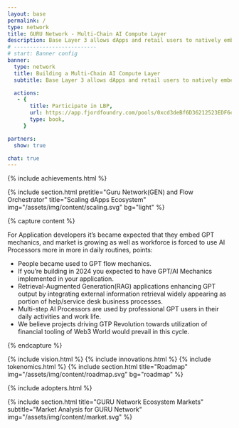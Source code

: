 ```yaml
---
layout: base
permalink: /
type: network
title: GURU Network - Multi-Chain AI Compute Layer
description: Base Layer 3 allows dApps and retail users to natively embed orchestrated AI Agents into their routines and earn Network participant rewards.
# --------------------------
# start: Banner config
banner:
  type: network
  title: Building a Multi-Chain AI Compute Layer
  subtitle: Base Layer 3 allows dApps and retail users to natively embed orchestrated AI Agents<br> into their routines and earn Network participant rewards.

  actions:
   - {
       title: Participate in LBP,
       url: https://app.fjordfoundry.com/pools/0xcd3deBf6D36212523EDF6e0e9804f0f62c91093c,
       type: book,
     }

partners:
  show: true

chat: true
---
```


{% include achievements.html %}

{% include section.html pretitle="Guru Network(GEN) and Flow Orchestrator" title="Scaling dApps Ecosystem" img="/assets/img/content/scaling.svg" bg="light" %}

<!-- REVOLUTION SECTION -->

{% capture content %}

For Application developers it’s became expected that they embed GPT mechanics, and market is growing as well as workforce is forced to use AI Processors more in more in daily routines, points:

- People became used to GPT flow mechanics.
- If you’re building in 2024 you expected to have GPT/AI Mechanics implemented in your application.
- Retrieval-Augmented Generation(RAG) applications enhancing GPT output by integrating external information retrieval widely appearing as portion of help/service desk business processes.
- Multi-step AI Processors are used by professional GPT users in their daily activities and work life.
- We believe projects driving GTP Revolution towards utilization of financial tooling of Web3 World would prevail in this cycle.

{% endcapture %}

<!-- / REVOLUTION SECTION -->

{% include vision.html %}
{% include innovations.html %}
{% include tokenomics.html %}
{% include section.html title="Roadmap" img="/assets/img/content/roadmap.svg" bg="roadmap"  %}

{% include adopters.html %}

{% include section.html title="GURU Network Ecosystem Markets" subtitle="Market Analysis for GURU Network" img="/assets/img/content/market.svg" %}

<!-- SDK SECTION -->
